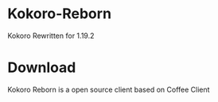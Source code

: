 # Kokoro-Reborn
Kokoro Rewritten for 1.19.2 

# Download

Kokoro Reborn is a open source client based on Coffee Client 


